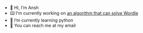 - 👋 Hi, I’m Ansh
- ⌨️ I'm currently working on [an algorithm that can solve Wordle](https://github.com/anshunderscore/wordle-solver)
- 🐍 I’m currently learning python
- 📧 You can reach me at my email

<!---
anshunderscore/anshunderscore is a ✨ special ✨ repository because its `README.md` (this file) appears on your GitHub profile.
You can click the Preview link to take a look at your changes.
--->
